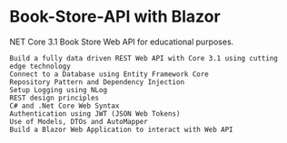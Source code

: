 # Book-Store-API with Blazor
NET Core 3.1 Book Store Web API for educational purposes.

    Build a fully data driven REST Web API with Core 3.1 using cutting edge technology
    Connect to a Database using Entity Framework Core
    Repository Pattern and Dependency Injection
    Setup Logging using NLog
    REST design principles
    C# and .Net Core Web Syntax
    Authentication using JWT (JSON Web Tokens)
    Use of Models, DTOs and AutoMapper
    Build a Blazor Web Application to interact with Web API
  

